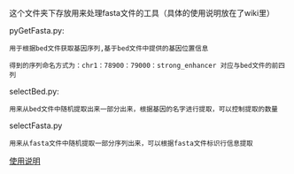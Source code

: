 这个文件夹下存放用来处理fasta文件的工具（具体的使用说明放在了wiki里）

pyGetFasta.py:

	用于根据bed文件获取基因序列,基于bed文件中提供的基因位置信息
	
	得到的序列命名方式为：chr1：78900：79000：strong_enhancer 对应与bed文件的前四列
	
selectBed.py:

	用来从bed文件中随机提取出来一部分出来，根据基因的名字进行提取，可以控制提取的数量
	
selectFasta.py

	用来从fasta文件中随机提取一部分序列出来，可以根据fasta文件标识行信息提取
	
 [使用说明](https://github.com/Liuyuan2018/fastaTools/wiki)
